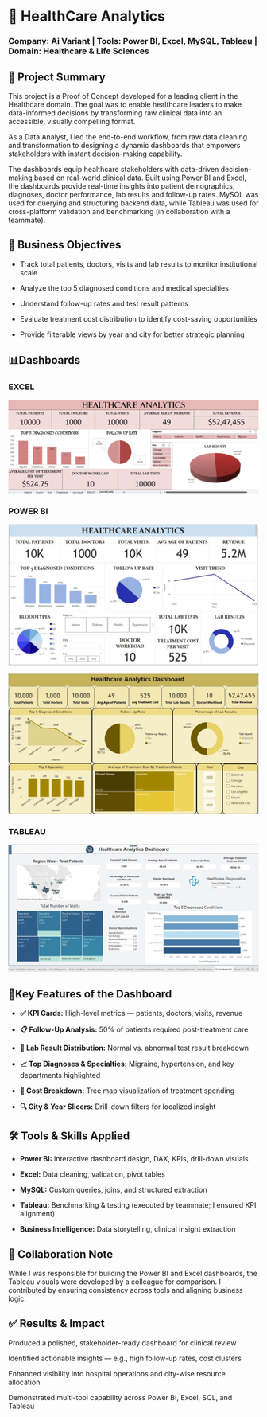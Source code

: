 # 🏥 HealthCare Analytics
### Company: Ai Variant | Tools: Power BI, Excel, MySQL, Tableau | Domain: Healthcare & Life Sciences

## 📌 Project Summary
This project is a Proof of Concept developed for a leading client in the Healthcare domain. The goal was to enable healthcare leaders to make data-informed decisions by transforming raw clinical data into an accessible, visually compelling format. 

As a Data Analyst, I led the end-to-end workflow, from raw data cleaning and transformation to designing a dynamic dashboards that empowers stakeholders with instant decision-making capability.

The dashboards equip healthcare stakeholders with data-driven decision-making based on real-world clinical data. Built using Power BI and Excel, the dashboards provide real-time insights into patient demographics, diagnoses, doctor performance, lab results and follow-up rates. MySQL was used for querying and structuring backend data, while Tableau was used for cross-platform validation and benchmarking (in collaboration with a teammate).


## 🎯 Business Objectives
* Track total patients, doctors, visits and lab results to monitor institutional scale

* Analyze the top 5 diagnosed conditions and medical specialties

* Understand follow-up rates and test result patterns
  
* Evaluate treatment cost distribution to identify cost-saving opportunities

* Provide filterable views by year and city for better strategic planning

## 📊Dashboards

### EXCEL
![image](https://github.com/MallikaUppuganti/Ai_Variant_Healthcare_Analytics_POC/blob/main/Healthcare_Analytics_POC_Excel.jpg)

### POWER BI
![image](https://github.com/MallikaUppuganti/Ai_Variant_Healthcare_Analytics_POC/blob/main/Healthcare_Analytics_POC2_PowerBI.jpg)

![image](https://github.com/MallikaUppuganti/Ai_Variant_Healthcare_Analytics_POC/blob/main/Healthcare_Analytics_POC1_PowerBI.jpg)

### TABLEAU
![image](https://github.com/MallikaUppuganti/Ai_Variant_Healthcare_Analytics_POC/blob/main/Healthcare_Analytics_POC_Tableau.jpg)

## 🧩Key Features of the Dashboard
* **✅ KPI Cards:** High-level metrics — patients, doctors, visits, revenue

* **📋 Follow-Up Analysis:** 50% of patients required post-treatment care

* **🧪 Lab Result Distribution:** Normal vs. abnormal test result breakdown

* **📈 Top Diagnoses & Specialties:** Migraine, hypertension, and key departments highlighted

* **🧾 Cost Breakdown:** Tree map visualization of treatment spending

* **🔍 City & Year Slicers:** Drill-down filters for localized insight

## 🛠️ Tools & Skills Applied
* **Power BI:** Interactive dashboard design, DAX, KPIs, drill-down visuals

* **Excel:** Data cleaning, validation, pivot tables

* **MySQL:** Custom queries, joins, and structured extraction

* **Tableau:** Benchmarking & testing (executed by teammate; I ensured KPI alignment)

* **Business Intelligence:** Data storytelling, clinical insight extraction

## 🤝 Collaboration Note
While I was responsible for building the Power BI and Excel dashboards, the Tableau visuals were developed by a colleague for comparison. I contributed by ensuring consistency across tools and aligning business logic.

## ✅ Results & Impact
Produced a polished, stakeholder-ready dashboard for clinical review

Identified actionable insights — e.g., high follow-up rates, cost clusters

Enhanced visibility into hospital operations and city-wise resource allocation

Demonstrated multi-tool capability across Power BI, Excel, SQL, and Tableau




